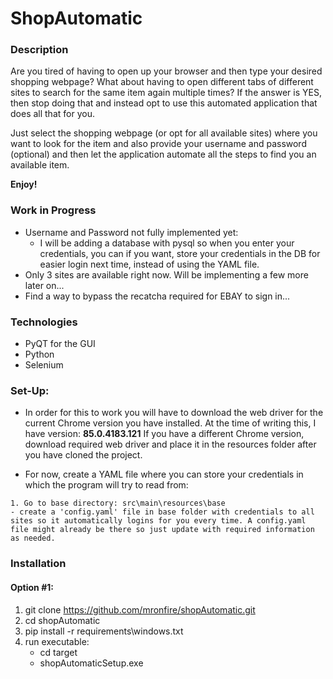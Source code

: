 # ShopAutomatic

### Description
Are you tired of having to open up your browser and then type your desired shopping webpage? What about having to open different tabs of different sites
to search for the same item again multiple times?
If the answer is YES, then stop doing that and instead opt to use this automated application that does all that for you.

Just select the shopping webpage (or opt for all available sites) where you want to look for the item and also provide your username and 
password (optional) and then let the application automate all the steps to find you an available item.

<b>Enjoy!</b>

### Work in Progress
- Username and Password not fully implemented yet:
    - I will be adding a database with pysql so when you enter your credentials, you can if you want, store your credentials in the DB for easier login next time, instead of using the YAML file.
- Only 3 sites are available right now. Will be implementing a few more later on...
- Find a way to bypass the recatcha required for EBAY to sign in...

### Technologies
- PyQT for the GUI
- Python
- Selenium

### Set-Up:
- In order for this to work you will have to download the web driver for the current Chrome version you have installed. At the time of writing this, I have version: <b>85.0.4183.121</b>
If you have a different Chrome version, download required web driver and place it in the resources folder after you have cloned the project.

- For now, create a YAML file where you can store your credentials in which the program will try to read from:
```
1. Go to base directory: src\main\resources\base
- create a 'config.yaml' file in base folder with credentials to all sites so it automatically logins for you every time. A config.yaml file might already be there so just update with required information as needed.
```

### Installation 
#### Option #1:
1. git clone https://github.com/mronfire/shopAutomatic.git
2. cd shopAutomatic
3. pip install -r requirements\windows.txt
4. run executable:
    - cd target
    - shopAutomaticSetup.exe
